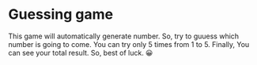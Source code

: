 # Guessing game

This game will automatically generate number. So, try to guuess which number is going to come. You can try only 5 times from 1 to 5. Finally, You can see your total result. So, best of luck. 😀
